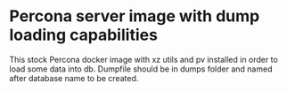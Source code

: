 # Percona server image with dump loading capabilities

This stock Percona docker image with xz utils and pv installed in order to load some data into db.
Dumpfile should be in dumps folder and named after database name to be created.
